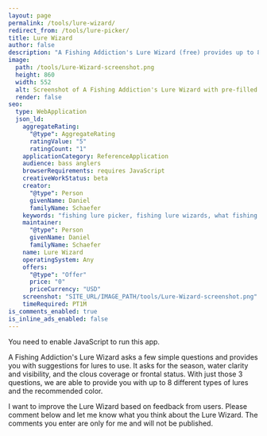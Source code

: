 ```yaml
---
layout: page
permalink: /tools/lure-wizard/
redirect_from: /tools/lure-picker/
title: Lure Wizard
author: false
description: "A Fishing Addiction's Lure Wizard (free) provides up to 8 suggested lures and colors based on 3 questions: season, water clarity/visibility, and frontal status."
image:
  path: /tools/Lure-Wizard-screenshot.png
  height: 860
  width: 552
  alt: Screenshot of A Fishing Addiction's Lure Wizard with pre-filled answers
  render: false
seo:
  type: WebApplication
  json_ld:
    aggregateRating:
      "@type": AggregateRating
      ratingValue: "5"
      ratingCount: "1"
    applicationCategory: ReferenceApplication
    audience: bass anglers
    browserRequirements: requires JavaScript
    creativeWorkStatus: beta
    creator:
      "@type": Person
      givenName: Daniel
      familyName: Schaefer
    keywords: "fishing lure picker, fishing lure wizards, what fishing lure to use"
    maintainer:
      "@type": Person
      givenName: Daniel
      familyName: Schaefer
    name: Lure Wizard
    operatingSystem: Any
    offers:
      "@type": "Offer"
      price: "0"
      priceCurrency: "USD"
    screenshot: "SITE_URL/IMAGE_PATH/tools/Lure-Wizard-screenshot.png"
    timeRequired: PT1M
is_comments_enabled: true
is_inline_ads_enabled: false
---
```

<noscript> You need to enable JavaScript to run this app. </noscript>
<div id="LurePicker"></div>

A Fishing Addiction's Lure Wizard asks a few simple questions and provides you with suggestions for lures to use. It asks for the season, water clarity and visibility, and the clous coverage or frontal status. With just those 3 questions, we are able to provide you with up to 8 different types of lures and the recommended color.

I want to improve the Lure Wizard based on feedback from users. Please comment below and let me know what you think about the Lure Wizard. The comments you enter are only for me and will not be published.